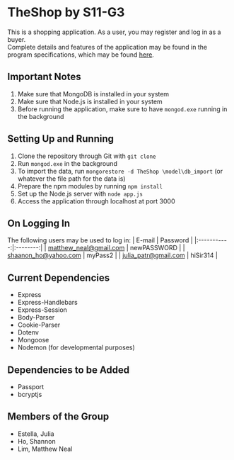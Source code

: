 # TheShop by S11-G3
This is a shopping application. As a user, you may register and log in as a buyer.  
Complete details and features of the application may be found in the program specifications, which may be found [here](https://github.com/ccapdev1920T2/s11g3/blob/master/%5BREVISED%5D%20Group3%20S11%20MP%20Specifications.pdf.pdf).

## Important Notes
1. Make sure that MongoDB is installed in your system
2. Make sure that Node.js is installed in your system
3. Before running the application, make sure to have `mongod.exe` running in the background

## Setting Up and Running
1. Clone the repository through Git with `git clone`
2. Run `mongod.exe` in the background
3. To import the data, run `mongorestore -d TheShop \model\db_import` (or whatever the file path for the data is)
4. Prepare the npm modules by running `npm install`
5. Set up the Node.js server with `node app.js`
6. Access the application through localhost at port 3000

## On Logging In
The following users may be used to log in:
| E-mail | Password |
|:-----------:|:--------:|
| matthew_neal@gmail.com | newPASSWORD |
| shaanon_ho@yahoo.com | myPass2 |
| julia_patr@gmail.com | hiSir314 |

## Current Dependencies
- Express
- Express-Handlebars
- Express-Session
- Body-Parser
- Cookie-Parser
- Dotenv
- Mongoose
- Nodemon (for developmental purposes)

## Dependencies to be Added
- Passport
- bcryptjs

## Members of the Group
- Estella, Julia
- Ho, Shannon
- Lim, Matthew Neal

